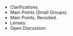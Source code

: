 * Clarifications.
* Main Points (Small Groups).
* Main Points, Revisited.
* Lenses.
* Open Discussion.
